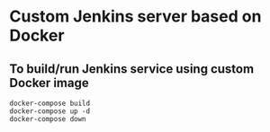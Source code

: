 # Custom Jenkins server based on Docker

## To build/run Jenkins service using custom Docker image

    docker-compose build
    docker-compose up -d
    docker-compose down
